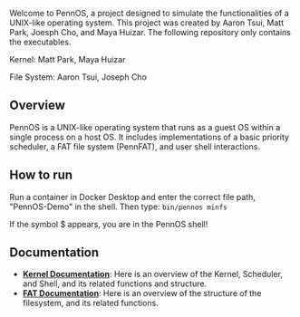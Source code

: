 Welcome to PennOS, a project designed to simulate the functionalities of a UNIX-like operating system. This project was created by Aaron Tsui, Matt Park, Joesph Cho, and Maya Huizar. The following repository only contains the executables.

Kernel: Matt Park, Maya Huizar

File System: Aaron Tsui, Joseph Cho

## Overview

PennOS is a UNIX-like operating system that runs as a guest OS within a single process on a host OS. It includes implementations of a basic priority scheduler, a FAT file system (PennFAT), and user shell interactions.

## How to run

Run a container in Docker Desktop and enter the correct file path, "PennOS-Demo" in the shell.
Then type:
`bin/pennos minfs`

If the symbol $ appears, you are in the PennOS shell!

## Documentation

- [**Kernel Documentation**](kernel.md): Here is an overview of the Kernel, Scheduler, and Shell, and its related functions and structure. 
- [**FAT Documentation**](fat.md): Here is an overview of the structure of the filesystem, and its related functions.
